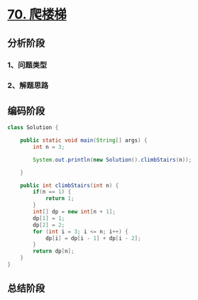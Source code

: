 # [70. 爬楼梯](https://leetcode-cn.com/problems/climbing-stairs/)





## 分析阶段



### 1、问题类型



### 2、解题思路



## 编码阶段

```java
class Solution {

    public static void main(String[] args) {
        int n = 3;

        System.out.println(new Solution().climbStairs(n));

    }

    public int climbStairs(int n) {
        if(n == 1) {
            return 1;
        }
        int[] dp = new int[n + 1];
        dp[1] = 1;
        dp[2] = 2;
        for (int i = 3; i <= n; i++) {
            dp[i] = dp[i - 1] + dp[i - 2];
        }
        return dp[n];
    }
}
```

## 总结阶段
